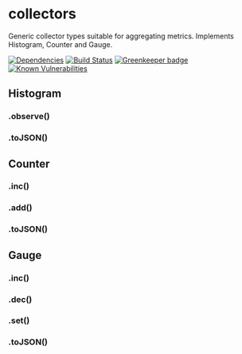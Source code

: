 # collectors

Generic collector types suitable for aggregating metrics. Implements Histogram, Counter and Gauge.

[![Dependencies](https://img.shields.io/david/metrics-js/collectors.svg?style=flat-square)](https://david-dm.org/metrics-js/collectors)
[![Build Status](http://img.shields.io/travis/metrics-js/collectors/master.svg?style=flat-square)](https://travis-ci.org/metrics-js/collectors)
[![Greenkeeper badge](https://badges.greenkeeper.io/metrics-js/collectors.svg?style=flat-square)](https://greenkeeper.io/)
[![Known Vulnerabilities](https://snyk.io/test/github/metrics-js/collectors/badge.svg?targetFile=package.json&style=flat-square)](https://snyk.io/test/github/metrics-js/collectors?targetFile=package.json)

## Histogram

### .observe()

### .toJSON()

## Counter

### .inc()

### .add()

### .toJSON()

## Gauge

### .inc()

### .dec()

### .set()

### .toJSON()
